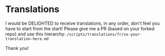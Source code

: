 # Translations

I would be DELIGHTED to receive translations, in any order, don't feel you have to start from the start! Please give me a PR (based on your forked repo) and use this hierarchy: `/scripts/translations/fr/xx-your-translation-here.md`

Thank you!
